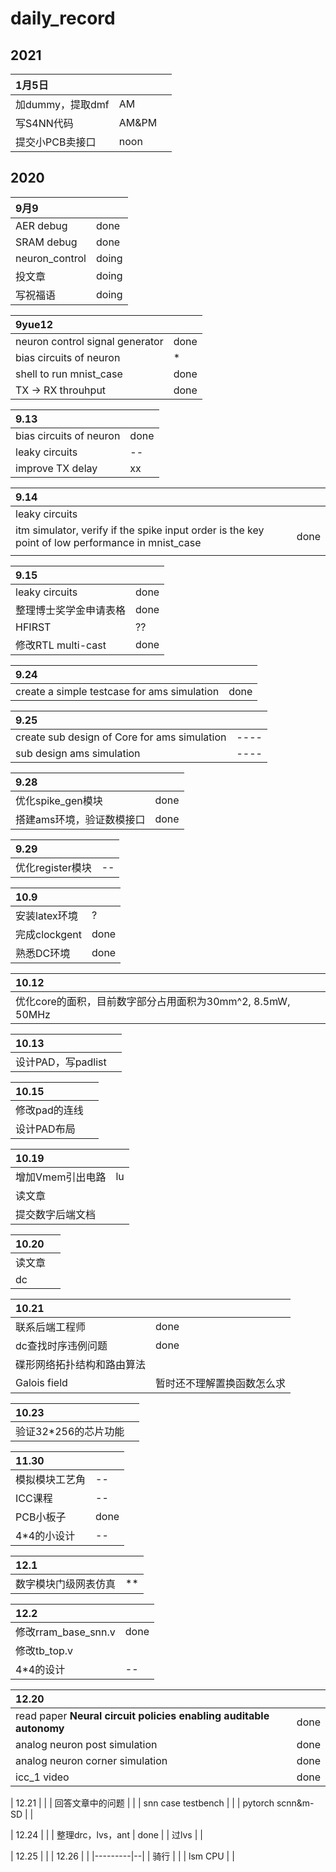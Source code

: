 # daily_record

## 2021

| 1月5日           |       |  |
|:-----------------|-------|--|
| 加dummy，提取dmf | AM    |  |
| 写S4NN代码       | AM&PM |  |
| 提交小PCB卖接口  | noon  |  |


## 2020
| 9月9           |       |
|:---------------|-------|
| AER debug      | done  |
| SRAM debug     | done  |
| neuron_control | doing |
| 投文章         | doing |
| 写祝福语       | doing |

| 9yue12                          |      |
|:--------------------------------|------|
| neuron control signal generator | done |
| bias circuits of neuron         | *    |
| shell to run mnist_case         | done |
| TX -> RX throuhput              | done |

| 9.13                    |    |
|:------------------------|----|
| bias circuits of neuron | done |
| leaky circuits          | -- |
| improve TX delay        | xx |

| 9.14                                                                                             |  |
|:-------------------------------------------------------------------------------------------------|--|
| leaky circuits                                                                                   |  |
| itm simulator, verify if the spike input order is the key point of low performance in mnist_case | done |
|                                                                                                  |

| 9.15                   |      |
|:-----------------------|------|
| leaky circuits         | done |
| 整理博士奖学金申请表格 | done |
| HFIRST                 | ??   |
| 修改RTL multi-cast     | done |

| 9.24                                        |  |
|:--------------------------------------------|--|
| create a simple testcase for ams simulation |done|

| 9.25                                         |    |
|:---------------------------------------------|----|
| create sub design of Core for ams simulation |----|
| sub design ams simulation                    |----|

| 9.28                      |      |
|:--------------------------|------|
| 优化spike_gen模块         | done |
| 搭建ams环境，验证数模接口 | done |

| 9.29             |    |
|:-----------------|----|
| 优化register模块 | -- |

| 10.9          |  |
|:--------------|--|
| 安装latex环境 |? |
| 完成clockgent |done |
| 熟悉DC环境    |done  |

| 10.12                                        |  |
|:---------------------------------------------|--|
| 优化core的面积，目前数字部分占用面积为30mm^2, 8.5mW, 50MHz |  |

| 10.13              |  |
|:-------------------|--|
| 设计PAD，写padlist |  |

| 10.15         |  |
|:--------------|--|
| 修改pad的连线 |  |
| 设计PAD布局   |  |

| 10.19            |    |
|:-----------------|----|
| 增加Vmem引出电路 | lu |
| 读文章           |    |
| 提交数字后端文档 |    |

| 10.20  |  |
|:-------|--|
| 读文章 |  |
| dc     |  |

| 10.21                      |                            |
|:---------------------------|----------------------------|
| 联系后端工程师             | done                       |
| dc查找时序违例问题         | done                       |
| 碟形网络拓扑结构和路由算法 |                            |
| Galois field               | 暂时还不理解置换函数怎么求 |

| 10.23            |  |
|:-----------------|--|
| 验证32*256的芯片功能 |  |

| 11.30          |    |
|:---------------|----|
| 模拟模块工艺角 | -- |
| ICC课程        | -- |
| PCB小板子      | done |
| 4*4的小设计    | -- |

| 12.1                 |    |
|:---------------------|----|
| 数字模块门级网表仿真 | ** |

| 12.2                |      |
|:--------------------|------|
| 修改rram_base_snn.v | done |
| 修改tb_top.v        |      |
| 4*4的设计           | --   |



| 12.20                                                              |      |
|:-------------------------------------------------------------------|------|
| read paper **Neural circuit policies enabling auditable autonomy** | done |
| analog neuron post simulation                                      | done |
| analog neuron corner simulation                                    | done |
| icc_1 video                                                        | done |

| 12.21              |  |
| 回答文章中的问题   |  |
| snn case testbench |  |
| pytorch scnn&m-SD  |  |

| 12.24             |      |
| 整理drc，lvs，ant | done |
| 过lvs             |      |

| 12.25   |  |
| 12.26   |  |
|---------|--|
| 骑行    |  |
| lsm CPU |  |


